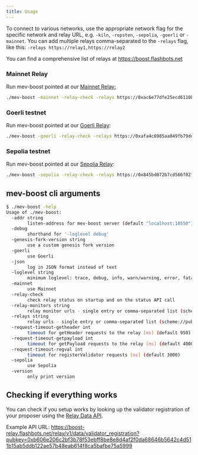 ```yaml
---
title: Usage
---
```


To connect to various networks, use the appropriate network flag for the specific network and relay URL, e.g. `-kiln`, `-ropsten`, `-sepolia`,  `-goerli` or `-mainnet`. You can add multiple relays comma-separated to the `-relays` flag, like this: `-relays https://relay1,https://relay2`

You can find a comprehensive list of relays at https://boost.flashbots.net

### **Mainnet Relay**

Run mev-boost pointed at our [Mainnet Relay:](https://0xac6e77dfe25ecd6110b8e780608cce0dab71fdd5ebea22a16c0205200f2f8e2e3ad3b71d3499c54ad14d6c21b41a37ae@boost-relay.flashbots.net/)

```bash
./mev-boost -mainnet -relay-check -relays https://0xac6e77dfe25ecd6110b8e780608cce0dab71fdd5ebea22a16c0205200f2f8e2e3ad3b71d3499c54ad14d6c21b41a37ae@boost-relay.flashbots.net
```

### **Goerli testnet**

Run mev-boost pointed at our [Goerli Relay](https://builder-relay-goerli.flashbots.net/):

```bash
./mev-boost -goerli -relay-check -relays https://0xafa4c6985aa049fb79dd37010438cfebeb0f2bd42b115b89dd678dab0670c1de38da0c4e9138c9290a398ecd9a0b3110@builder-relay-goerli.flashbots.net
```

### **Sepolia testnet**

Run mev-boost pointed at our [Sepolia Relay](https://builder-relay-sepolia.flashbots.net/):

```bash
./mev-boost -sepolia -relay-check -relays https://0x845bd072b7cd566f02faeb0a4033ce9399e42839ced64e8b2adcfc859ed1e8e1a5a293336a49feac6d9a5edb779be53a@builder-relay-sepolia.flashbots.net
```

## mev-boost cli arguments

```bash
$ ./mev-boost -help
Usage of ./mev-boost:
  -addr string
        listen-address for mev-boost server (default "localhost:18550")
  -debug
        shorthand for '-loglevel debug'
  -genesis-fork-version string
        use a custom genesis fork version
  -goerli
        use Goerli
  -json
        log in JSON format instead of text
  -loglevel string
        minimum loglevel: trace, debug, info, warn/warning, error, fatal, panic (default "info")
  -mainnet
        use Mainnet
  -relay-check
        check relay status on startup and on the status API call
  -relay-monitors string
        relay monitor urls - single entry or comma-separated list (scheme://host)
  -relays string
        relay urls - single entry or comma-separated list (scheme://pubkey@host)
  -request-timeout-getheader int
        timeout for getHeader requests to the relay [ms] (default 950)
  -request-timeout-getpayload int
        timeout for getPayload requests to the relay [ms] (default 4000)
  -request-timeout-regval int
        timeout for registerValidator requests [ms] (default 3000)
  -sepolia
        use Sepolia
  -version
        only print version
```


## Checking if everything works

You can check if you setup works by looking up the validator registration of your proposer using the [Relay Data API](https://flashbots.notion.site/Relay-API-Spec-5fb0819366954962bc02e81cb33840f5#308368dd0b9d4eccaa1ffad1c9e68906).

Example API URL: https://boost-relay.flashbots.net/relay/v1/data/validator_registration?pubkey=0xb606e206c2bf3b78f53ebff8be8e8d4af2f0da68646b5642c4d511b15ab5ddb122ae57b48eab614f8ca5bafbe75a5999


